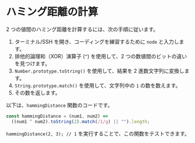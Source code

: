 # ハミング距離の計算

2 つの値間のハミング距離を計算するには、次の手順に従います。

1. ターミナル/SSH を開き、コーディングを練習するために `node` と入力します。
2. 排他的論理和（XOR）演算子 (`^`) を使用して、2 つの数値間のビットの違いを見つけます。
3. `Number.prototype.toString()` を使用して、結果を 2 進数文字列に変換します。
4. `String.prototype.match()` を使用して、文字列中の `1` の数を数えます。
5. その数を返します。

以下は、`hammingDistance` 関数のコードです。

```js
const hammingDistance = (num1, num2) =>
  ((num1 ^ num2).toString(2).match(/1/g) || "").length;
```

`hammingDistance(2, 3); // 1` を実行することで、この関数をテストできます。
